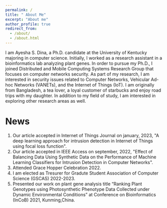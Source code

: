 ```yaml
---
permalink: /
title: " About Me"
excerpt: "About me"
author_profile: true
redirect_from: 
  - /about/
  - /about.html
---
```


I am Ayesha S. Dina, a Ph.D. candidate at the University of Kentucky majoring in computer science. Initially, I worked as a research assistant in a bioinformatics lab analyzing plant genes. In order to pursue my Ph.D., I joined Distributed and Mobile Computing Systems Research Group that focuses on computer networks security. As part of my research, I am interested in security issues related to Computer Networks, Vehicular Ad-hoc Networks (VANETs), and the Internet of Things (IoT). I am originally from Bangladesh, a tea lover, a loyal customer of starbucks and enjoy road trips with my daughter. In addition to my field of study, I am interested in exploring other research areas as well.

News
======

1. Our article accepted in Internet of Things Journal on january, 2023, "A deep learning approach for intrusion detection in Internet of Things using focal loss function".
2. Our article accepted in IEEE Access on september, 2022, "Effect of Balancing Data Using Synthetic Data on the Performance of Machine Learning Classifiers for Intrusion Detection in Computer Networks". 
3. Attended Grace Hopper Celebration 2022.
4. I am elected as Tresurer for Gradute Student Association of Computer Science (GSCAS) 2022-2023.
5. Presented our work on plant gene analysis title “Ranking Plant Genotypes using Photosynthetic Phenotype Data Collected under Dynamic Environmental Conditions” at Conference on Bioinformatics (InCoB) 2021, Kunming,China.

